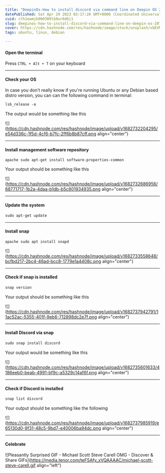 ```yaml
---
title: "DeepinOs-How to install discord via command line on Deepin OS 20.7 or any Debian based distribution"
datePublished: Sat Apr 29 2023 03:17:28 GMT+0000 (Coordinated Universal Time)
cuid: clh1ewmjk000309lb0ur6d6j1
slug: deepinos-how-to-install-discord-via-command-line-on-deepin-os-207-or-any-debian-based-distribution
cover: https://cdn.hashnode.com/res/hashnode/image/stock/unsplash/xbEVM6oJ1Fs/upload/1535753840bc9d119a90ad1c73278f69.jpeg
tags: ubuntu, linux, debian

---
```


#### Open the terminal

Press `CTRL + Alt + T` on your keyboard

---

#### Check your OS

In case you don't really know if you're running Ubuntu or any Debian based distro version, you can can the following command in terminal:

```apache
lsb_release -a
```

The output would be something like this

![](https://cdn.hashnode.com/res/hashnode/image/upload/v1682732204295/e54d336c-1f5d-4cf6-b7fc-2ff6b8b87cff.png align="center")

---

#### Install management software repository

`apache sudo apt-get install software-properties-common`

Your output should be something like this

![](https://cdn.hashnode.com/res/hashnode/image/upload/v1682732686956/88771717-1b2a-4daa-b1db-b5c801934935.png align="center")

---

#### Update the system

```apache
sudo apt-get update
```

---

#### Install snap

`apache sudo apt install snapd`

![](https://cdn.hashnode.com/res/hashnode/image/upload/v1682733558648/bcfbd217-2bc4-46ad-bcc8-1779e1a4408c.png align="center")

---

#### Check if snap is installed

```apache
snap version
```

Your output should be something like this

![](https://cdn.hashnode.com/res/hashnode/image/upload/v1682737942791/11ac52ac-5355-401f-9eb6-712898dc2e7f.png align="center")

---

#### Install Discord via snap

```apache
sudo snap install discord
```

Your output would be something like this

![](https://cdn.hashnode.com/res/hashnode/image/upload/v1682735601633/4186eeb0-beab-4991-bf9c-a5329c14af6f.png align="center")

---

#### Check if Discord is installed

```apache
snap list discord
```

Your output should be something like the following

![](https://cdn.hashnode.com/res/hashnode/image/upload/v1682737985919/e65130d0-9f31-48c5-9bd7-e40006ba94dc.png align="center")

---

#### Celebrate

 ![Pleasantly Surprised GIF - Michael Scott Steve Carell OMG - Discover &  Share GIFs](https://media.tenor.com/teFSAfy_xVQAAAAC/michael-scott-steve-carell.gif align="left")